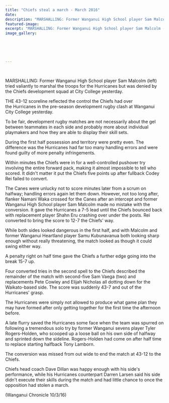 ```yaml
---
title: "Chiefs steal a march - March 2016"
date: 
description: "MARSHALLING: Former Wanganui High School player Sam Malcolm (left) tried valiantly to marshal the troops for the Hurricanes but was denied by the Chiefs development squad at City College yesterday."
featured-image: 
excerpt: "MARSHALLING: Former Wanganui High School player Sam Malcolm (left) tried valiantly to marshal the troops for the Hurricanes but was denied by the Chiefs development squad at City College yesterday."
image_gallery:
	
	
	
	
	
---
```


<p>&nbsp;</p>
<p>MARSHALLING: Former Wanganui High School player Sam Malcolm (left) tried valiantly to marshal the troops for the Hurricanes but was denied by the Chiefs development squad at City College yesterday.</p>
<p>THE 43-12 scoreline reflected the control the Chiefs had over the&nbsp;Hurricanes&nbsp;in the pre-season development rugby clash at Wanganui City College yesterday.</p>
<p>To be fair, development rugby matches are not necessarily about the gel between teammates in each side and probably more about individual playmakers and how they are able to display their skill sets.</p>
<p>During the first half possession and territory were pretty even. The difference was the&nbsp;Hurricanes&nbsp;had far too many handling errors and were found guilty of more penalty infringements.</p>
<p>Within minutes the Chiefs were in for a well-controlled pushover try involving the entire forward pack, making it almost impossible to tell who scored. It didn't matter it put the Chiefs five points up after fullback Codey Rei failed to convert.</p>
<p>The Canes were unlucky not to score minutes later from a scrum on halfway; handling errors again let them down. However, not too long after, flanker Namani Waka crossed for the Canes after an intercept and former Wanganui High School player Sam Malcolm made no mistake with the conversion. It gave the&nbsp;Hurricanes&nbsp;a 7-5 lead until the Chiefs bounced back with replacement player Shahn Eru crashing over under the posts. Rei converted to bring the score to 12-7 the Chiefs' way.</p>
<p>While both sides looked dangerous in the first half, and with Malcolm and former Wanganui Heartland player Samu Kubunavanua both looking sharp enough without really threatening, the match looked as though it could swing either way.</p>
<p>A penalty right on half time gave the Chiefs a further edge going into the break 15-7 up.</p>
<p>Four converted tries in the second spell to the Chiefs described the remainder of the match with second-five Sam Vaega (two) and replacements Pete Cowley and Elijah Nicholas all dotting down for the Waikato-based side. The score was suddenly 43-7 and out of the Hurricanes' grasp.</p>
<p>The&nbsp;Hurricanes&nbsp;were simply not allowed to produce what game plan they may have formed after only getting together for the first time the afternoon before.</p>
<p>A late flurry saved the&nbsp;Hurricanes&nbsp;some face when the team was spurred on following a tremendous solo try by former Wanganui sevens player Tyler Rogers-Holden, who scooped up a loose ball on his own side of halfway and sprinted down the sideline. Rogers-Holden had come on after half time to replace starting halfback Tony Lamborn.</p>
<p>The conversion was missed from out wide to end the match at 43-12 to the Chiefs.</p>
<p>Chiefs head coach Dave Dillan was happy enough with his side's performance, while his&nbsp;Hurricanes&nbsp;counterpart Darren Larsen said his side didn't execute their skills during the match and had little chance to once the opposition had stolen a march.</p>
<p>(Wanganui Chronicle 10/3/16)</p>

